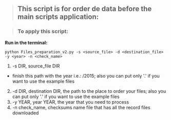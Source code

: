>## This script is for order de data before the main scripts application:


>### To apply this script:
**Run in the terminal:**

    python Files_preparation_v2.py -s <source_file> -d <destination_file> -y <year> -n <check_name>
1. -s DIR, source_file DIR
- finish this path with the year i.e.: /2015; also you can put only '.' if you want to use the example files
2. -d DIR, destination DIR, the path to the place to order your files; also you can put only '.' if you want to use the example files
3. -y YEAR, year YEAR, the year that you need to process
4. -n check_name, checksums name file that has all the record files downloaded
